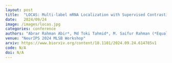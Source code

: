 ```yaml
---
layout: post
title:  "LOCAS: Multi-label mRNA Localization with Supervised Contrastive Learning"
date:   2024/09/24
image: /images/locas.jpg
categories: conference
authors: "Abrar Rahman Abir*, Md Toki Tahmid*, M. Saifur Rahman (*Equal Contribution)"
venue: "NeurIPS 2024 MLSB Workshop"
arxiv: https://www.biorxiv.org/content/10.1101/2024.09.24.614785v1
code: N/A
doi: N/A
---
```

